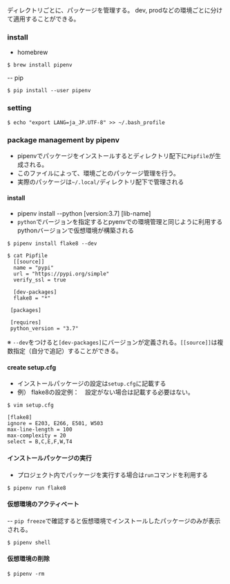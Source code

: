 ディレクトリごとに、パッケージを管理する。 
dev, prodなどの環境ごとに分けて適用することができる。 

### install 

- homebrew 
```
$ brew install pipenv
```

-- pip

```
$ pip install --user pipenv
```

### setting

```
$ echo "export LANG=ja_JP.UTF-8" >> ~/.bash_profile
```

### package management by pipenv
  
- pipenvでパッケージをインストールするとディレクトリ配下に`Pipfile`が生成される。　
- このファイルによって、環境ごとのパッケージ管理を行う。
- 実際のパッケージは`~/.local/`ディレクトリ配下で管理される
 
#### install  

- pipenv install --python [version:3.7] [lib-name]
 - `python`でバージョンを指定するとpyenvでの環境管理と同じように利用するpythonバージョンで仮想環境が構築される

```
$ pipenv install flake8 --dev

$ cat Pipfile
  [[source]]
  name = "pypi"
  url = "https://pypi.org/simple"
  verify_ssl = true
  
  [dev-packages]
  flake8 = "*"
  
 [packages]
 
 [requires]
 python_version = "3.7"
```  
※ `--dev`をつけると`[dev-packages]`にバージョンが定義される。`[[source]]`は複数指定（自分で追記）することができる。

#### create setup.cfg

- インストールパッケージの設定は`setup.cfg`に記載する
- 例） flake8の設定例：　設定がない場合は記載する必要はない。

```
$ vim setup.cfg

[flake8]
ignore = E203, E266, E501, W503
max-line-length = 100
max-complexity = 20
select = B,C,E,F,W,T4
```

#### インストールパッケージの実行

- プロジェクト内でパッケージを実行する場合は`run`コマンドを利用する

```
$ pipenv run flake8
```

#### 仮想環境のアクティベート

-- `pip freeze`で確認すると仮想環境でインストールしたパッケージのみが表示される。

```
$ pipenv shell
```

#### 仮想環境の削除

```
$ pipenv -rm
```



